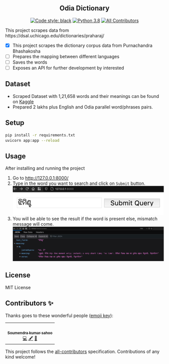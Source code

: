 <h2 align="center">Odia Dictionary</h2>
<p align="center">
<a href="https://github.com/psf/black"><img alt="Code style: black" src="https://img.shields.io/badge/code%20style-black-000000.svg"></a>
<a href="https://img.shields.io/badge/Python-3.8-blue"><img alt="Python 3.8" src="https://img.shields.io/badge/Python-3.8-blue"></a>
<a href="#contributors-"><img alt="All Contributors" src="https://img.shields.io/github/all-contributors/odianlp/dictionary?style=flat-square"></a>
</p>
This project scrapes data from https://dsal.uchicago.edu/dictionaries/praharaj/  

- [x] This project scrapes the dictionary corpus data from Purnachandra Bhashakosha  
- [ ] Prepares the mapping between different languages
- [ ] Saves the words
- [ ] Exposes an API for further development by interested

## Dataset

- Scraped Dataset with 1,21,658 words and their meanings can be found on [Kaggle](https://www.kaggle.com/soumendrak/odia-structured-dictionary)
- Prepared 2 lakhs plus English and Odia parallel word/phrases pairs. 

## Setup

``` bash
pip install -r requirements.txt
uvicorn app:app --reload

```

## Usage

After installing and running the project

1. Go to <http://127.0.0.1:8000/>
2. Type in the word you want to search and click on `Submit` button.  
![Search screen](docs/search.png)
3. You will be able to see the result if the word is present else, mismatch message will come.
![Result screen](docs/result.png)

## License

MIT License

## Contributors ✨

Thanks goes to these wonderful people ([emoji key](https://allcontributors.org/docs/en/emoji-key)):

<!-- ALL-CONTRIBUTORS-LIST:START - Do not remove or modify this section -->
<!-- prettier-ignore-start -->
<!-- markdownlint-disable -->
<table>
  <tr>
    <td align="center"><a href="https://www.linkedin.com/in/soumendrakumarsahoo/"><img src="https://avatars3.githubusercontent.com/u/10120538?v=4" width="100px;" alt=""/><br /><sub><b>Soumendra kumar sahoo</b></sub></a><br /><a href="https://github.com/OdiaNLP/dictionary/commits?author=soumendrak" title="Code">💻</a> <a href="#content-soumendrak" title="Content">🖋</a> <a href="#design-soumendrak" title="Design">🎨</a></td>
  </tr>
</table>

<!-- markdownlint-enable -->
<!-- prettier-ignore-end -->
<!-- ALL-CONTRIBUTORS-LIST:END -->

This project follows the [all-contributors](https://github.com/all-contributors/all-contributors) specification. Contributions of any kind welcome!
